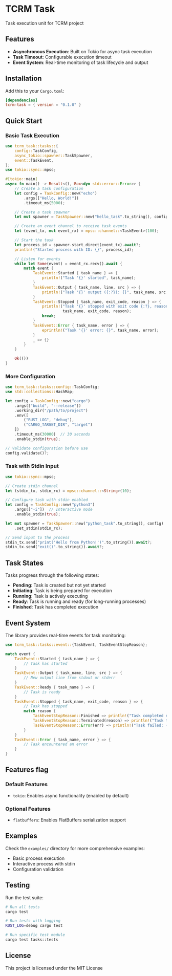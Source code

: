# TCRM Task

Task execution unit for TCRM project

## Features

-  **Asynchronous Execution**: Built on Tokio for async task execution
-  **Task Timeout**: Configurable execution timeout
-  **Event System**: Real-time monitoring of task lifecycle and output

## Installation

Add this to your `Cargo.toml`:

```toml
[dependencies]
tcrm-task = { version = "0.1.0" }
```

## Quick Start

### Basic Task Execution

```rust
use tcrm_task::tasks::{
    config::TaskConfig,
    async_tokio::spawner::TaskSpawner,
    event::TaskEvent,
};
use tokio::sync::mpsc;

#[tokio::main]
async fn main() -> Result<(), Box<dyn std::error::Error>> {
    // Create a task configuration
    let config = TaskConfig::new("echo")
        .args(["Hello, World!"])
        .timeout_ms(5000);

    // Create a task spawner
    let mut spawner = TaskSpawner::new("hello_task".to_string(), config);

    // Create an event channel to receive task events
    let (event_tx, mut event_rx) = mpsc::channel::<TaskEvent>(100);

    // Start the task
    let process_id = spawner.start_direct(event_tx).await?;
    println!("Started process with ID: {}", process_id);

    // Listen for events
    while let Some(event) = event_rx.recv().await {
        match event {
            TaskEvent::Started { task_name } => {
                println!("Task '{}' started", task_name);
            }
            TaskEvent::Output { task_name, line, src } => {
                println!("Task '{}' output ({:?}): {}", task_name, src, line);
            }
            TaskEvent::Stopped { task_name, exit_code, reason } => {
                println!("Task '{}' stopped with exit code {:?}, reason: {:?}", 
                         task_name, exit_code, reason);
                break;
            }
            TaskEvent::Error { task_name, error } => {
                eprintln!("Task '{}' error: {}", task_name, error);
            }
            _ => {}
        }
    }

    Ok(())
}
```

### More Configuration

```rust
use tcrm_task::tasks::config::TaskConfig;
use std::collections::HashMap;

let config = TaskConfig::new("cargo")
    .args(["build", "--release"])
    .working_dir("/path/to/project")
    .env([
        ("RUST_LOG", "debug"),
        ("CARGO_TARGET_DIR", "target")
    ])
    .timeout_ms(30000)  // 30 seconds
    .enable_stdin(true);

// Validate configuration before use
config.validate()?;
```

### Task with Stdin Input

```rust
use tokio::sync::mpsc;

// Create stdin channel
let (stdin_tx, stdin_rx) = mpsc::channel::<String>(10);

// Configure task with stdin enabled
let config = TaskConfig::new("python3")
    .args(["-i"])  // Interactive mode
    .enable_stdin(true);

let mut spawner = TaskSpawner::new("python_task".to_string(), config)
    .set_stdin(stdin_rx);

// Send input to the process
stdin_tx.send("print('Hello from Python!')".to_string()).await?;
stdin_tx.send("exit()".to_string()).await?;
```

## Task States

Tasks progress through the following states:

- **Pending**: Task is created but not yet started
- **Initiating**: Task is being prepared for execution
- **Running**: Task is actively executing
- **Ready**: Task is running and ready (for long-running processes)
- **Finished**: Task has completed execution

## Event System

The library provides real-time events for task monitoring:

```rust
use tcrm_task::tasks::event::{TaskEvent, TaskEventStopReason};

match event {
    TaskEvent::Started { task_name } => {
        // Task has started
    }
    TaskEvent::Output { task_name, line, src } => {
        // New output line from stdout or stderr
    }
    TaskEvent::Ready { task_name } => {
        // Task is ready
    }
    TaskEvent::Stopped { task_name, exit_code, reason } => {
        // Task has stopped
        match reason {
            TaskEventStopReason::Finished => println!("Task completed normally"),
            TaskEventStopReason::Terminated(reason) => println!("Task terminated: {:?}", reason),
            TaskEventStopReason::Error(err) => println!("Task failed: {}", err),
        }
    }
    TaskEvent::Error { task_name, error } => {
        // Task encountered an error
    }
}
```


## Features flag

### Default Features

- `tokio`: Enables async functionality (enabled by default)

### Optional Features

- `flatbuffers`: Enables FlatBuffers serialization support

## Examples

Check the `examples/` directory for more comprehensive examples:

- Basic process execution
- Interactive process with stdin
- Configuration validation

## Testing

Run the test suite:

```bash
# Run all tests
cargo test

# Run tests with logging
RUST_LOG=debug cargo test

# Run specific test module
cargo test tasks::tests
```

## License

This project is licensed under the MIT License
